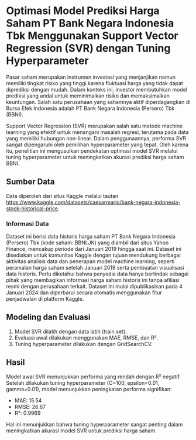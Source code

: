 # Optimasi Model Prediksi Harga Saham PT Bank Negara Indonesia Tbk Menggunakan Support Vector Regression (SVR) dengan Tuning Hyperparameter

Pasar saham merupakan instrumen investasi yang menjanjikan namun memiliki tingkat risiko yang tinggi karena fluktuasi harga yang tidak dapat diprediksi dengan mudah. Dalam konteks ini, investor membutuhkan model prediksi yang andal untuk meminimalkan risiko dan memaksimalkan keuntungan. Salah satu perusahaan yang sahamnya aktif diperdagangkan di Bursa Efek Indonesia adalah PT Bank Negara Indonesia (Persero) Tbk (BBNI).

Support Vector Regression (SVR) merupakan salah satu metode machine learning yang efektif untuk menangani masalah regresi, terutama pada data yang memiliki hubungan non-linear. Dalam penggunaannya, performa SVR sangat dipengaruhi oleh pemilihan hyperparameter yang tepat. Oleh karena itu, penelitian ini mengusulkan pendekatan optimasi model SVR melalui tuning hyperparameter untuk meningkatkan akurasi prediksi harga saham BBNI.

## Sumber Data
Data diperoleh dari situs Kaggle melalui tautan https://www.kaggle.com/datasets/caesarmario/bank-negara-indonesia-stock-historical-price. 

### Informasi Data
Dataset ini berisi data historis harga saham PT Bank Negara Indonesia (Persero) Tbk (kode saham: BBNI.JK) yang diambil dari situs Yahoo Finance, mencakup periode dari Januari 2019 hingga saat ini. Dataset ini disediakan untuk komunitas Kaggle dengan tujuan mendukung berbagai aktivitas analisis data dan penerapan model machine learning, seperti peramalan harga saham setelah Januari 2019 serta pembuatan visualisasi data historis. Perlu diketahui bahwa penyedia data hanya bertindak sebagai pihak yang membagikan informasi harga saham historis ini tanpa afiliasi resmi dengan perusahaan terkait. Dataset ini mulai dipublikasikan pada 4 Januari 2024 dan diperbarui secara otomatis menggunakan fitur penjadwalan di platform Kaggle.

## Modeling dan Evaluasi
1. Model SVR dilatih dengan data latih (train set).
2. Evaluasi awal dilakukan menggunakan MAE, RMSE, dan R².
3. Tuning hyperparameter dilakukan dengan GridSearchCV.

## Hasil 
Model awal SVR menunjukkan performa yang rendah dengan R² negatif. Setelah dilakukan tuning hyperparameter (C=100, epsilon=0.01, gamma=0.01), model menunjukkan peningkatan performa signifikan:
- MAE: 15.54
- RMSE: 26.67
- R²: 0.9969

Hal ini menunjukkan bahwa tuning hyperparameter sangat penting dalam meningkatkan akurasi model SVR untuk prediksi harga saham.
